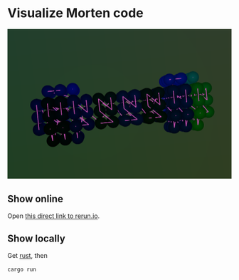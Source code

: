 # Visualize Morten code

![Visualization](visualization.png)

## Show online
Open [this direct link to rerun.io](
https://app.rerun.io/?url=https://raw.githubusercontent.com/rasmusgo/morten-code/master/data.rrd).

## Show locally
Get [rust](https://www.rust-lang.org/tools/install), then

```sh
cargo run
```
